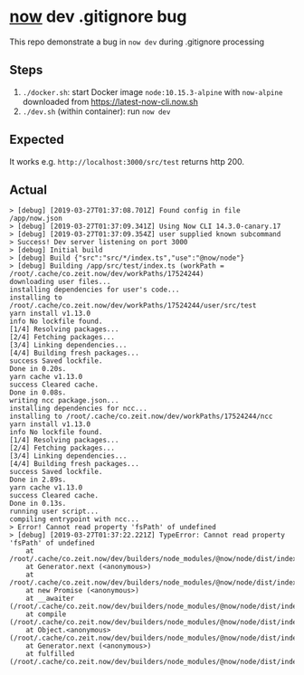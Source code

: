 # [now](https://github.com/zeit/now-cli/) dev .gitignore bug
This repo demonstrate a bug in `now dev` during .gitignore processing

## Steps

1. `./docker.sh`: start Docker image `node:10.15.3-alpine` with `now-alpine` downloaded from https://latest-now-cli.now.sh
1. `./dev.sh` (within container): run `now dev`

## Expected

It works e.g. `http://localhost:3000/src/test` returns http 200.

## Actual

```
> [debug] [2019-03-27T01:37:08.701Z] Found config in file /app/now.json
> [debug] [2019-03-27T01:37:09.341Z] Using Now CLI 14.3.0-canary.17
> [debug] [2019-03-27T01:37:09.354Z] user supplied known subcommand
> Success! Dev server listening on port 3000
> [debug] Initial build
> [debug] Build {"src":"src/*/index.ts","use":"@now/node"}
> [debug] Building /app/src/test/index.ts (workPath = /root/.cache/co.zeit.now/dev/workPaths/17524244)
downloading user files...
installing dependencies for user's code...
installing to /root/.cache/co.zeit.now/dev/workPaths/17524244/user/src/test
yarn install v1.13.0
info No lockfile found.
[1/4] Resolving packages...
[2/4] Fetching packages...
[3/4] Linking dependencies...
[4/4] Building fresh packages...
success Saved lockfile.
Done in 0.20s.
yarn cache v1.13.0
success Cleared cache.
Done in 0.08s.
writing ncc package.json...
installing dependencies for ncc...
installing to /root/.cache/co.zeit.now/dev/workPaths/17524244/ncc
yarn install v1.13.0
info No lockfile found.
[1/4] Resolving packages...
[2/4] Fetching packages...
[3/4] Linking dependencies...
[4/4] Building fresh packages...
success Saved lockfile.
Done in 2.89s.
yarn cache v1.13.0
success Cleared cache.
Done in 0.13s.
running user script...
compiling entrypoint with ncc...
> Error! Cannot read property 'fsPath' of undefined
> [debug] [2019-03-27T01:37:22.221Z] TypeError: Cannot read property 'fsPath' of undefined
    at /root/.cache/co.zeit.now/dev/builders/node_modules/@now/node/dist/index.js:59:51
    at Generator.next (<anonymous>)
    at /root/.cache/co.zeit.now/dev/builders/node_modules/@now/node/dist/index.js:7:71
    at new Promise (<anonymous>)
    at __awaiter (/root/.cache/co.zeit.now/dev/builders/node_modules/@now/node/dist/index.js:3:12)
    at compile (/root/.cache/co.zeit.now/dev/builders/node_modules/@now/node/dist/index.js:58:12)
    at Object.<anonymous> (/root/.cache/co.zeit.now/dev/builders/node_modules/@now/node/dist/index.js:88:37)
    at Generator.next (<anonymous>)
    at fulfilled (/root/.cache/co.zeit.now/dev/builders/node_modules/@now/node/dist/index.js:4:58)
```
